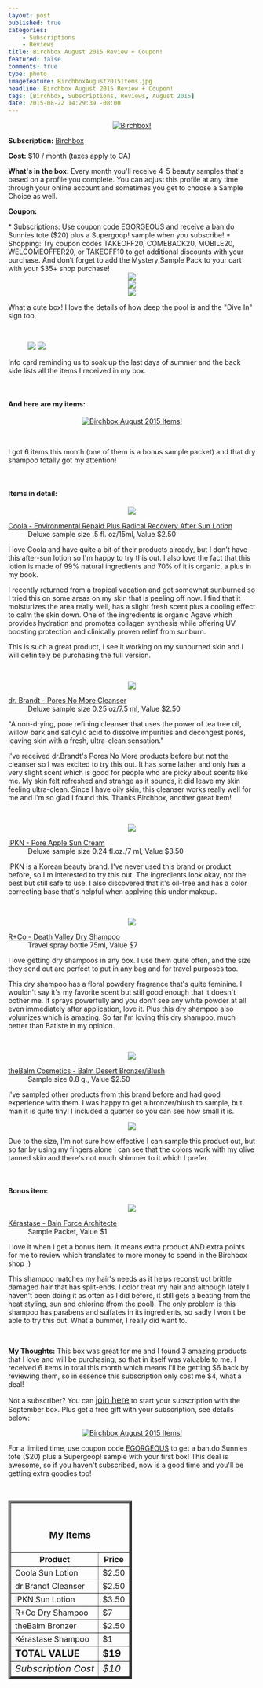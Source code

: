 ```yaml
---
layout: post
published: true
categories: 
    - Subscriptions
    - Reviews
title: Birchbox August 2015 Review + Coupon!
featured: false
comments: true
type: photo
imagefeature: BirchboxAugust2015Items.jpg
headline: Birchbox August 2015 Review + Coupon!
tags: [Birchbox, Subscriptions, Reviews, August 2015]
date: 2015-08-22 14:29:39 -08:00
---
```


<center><a href="https://www.birchbox.com/invite/whatsupmailbox" target="_blank">
<img src="/images/BirchboxAugust2015Package.jpg" border="0" style="border:none;max-width:100%;" alt="Birchbox!" />
</a></center>

<p><b>Subscription:</b> <a href="https://www.birchbox.com/invite/whatsupmailbox" target="_blank">Birchbox</a></p>
<p><b>Cost:</b> $10 / month (taxes apply to CA)</p>
<p><b>What's in the box:</b> Every month you'll receive 4-5 beauty samples that's based on a profile you complete. You can adjust this profile at any time through your online account and sometimes you get to choose a Sample Choice as well.</p>
<p><b>Coupon:</b></p>
* Subscriptions: Use coupon code <a href="https://www.birchbox.com/invite/whatsupmailbox" target="_blank">EGORGEOUS</a> and receive a ban.do Sunnies tote ($20) plus a Supergoop! sample when you subscribe!
* Shopping: Try coupon codes TAKEOFF20, COMEBACK20, MOBILE20, WELCOMEOFFER20, or TAKEOFF10 to get additional discounts with your purchase. And don’t forget to add the Mystery Sample Pack to your cart with your $35+ shop purchase!

<br>

<center><img src='/images/BirchboxAugust2015Box.jpg'></center>

<center><img src='/images/BirchboxAugust2015Box2.jpg'></center>
<center><img src='/images/BirchboxAugust2015Box3.jpg'></center>

<p>What a cute box! I love the details of how deep the pool is and the "Dive In" sign too.</p>
<br>

<figure class="half">
            <img src='/images/BirchboxAugust2015Info.jpg'>
            <img src='/images/BirchboxAugust2015Info2.jpg'>
</figure>

<p>Info card reminding us to soak up the last days of summer and the back side lists all the items I received in my box.</p>
<br>

<H4>And here are my items:</H4>

<p><center><a href="https://www.birchbox.com/invite/whatsupmailbox" target="_blank">
<img src="/images/BirchboxAugust2015Items.jpg" border="0" style="border:none;max-width:100%;" alt="Birchbox August 2015 Items!" /></a></center></p>
<br>

<p>I got 6 items this month (one of them is a bonus sample packet) and that dry shampoo totally got my attention!</p>
<br>

<H4>Items in detail:</H4>

<p><center><img src='/images/BirchboxAugust2015Coola.jpg'></center></p>

<DL>
<DT><a href="http://www.coolasuncare.com/Radical-Recovery-After-Sun-Lotion?keyword=radical&category_id=0" target="_blank">Coola - Environmental Repaid Plus Radical Recovery After Sun Lotion</a></DT>
<DD>Deluxe sample size .5 fl. oz/15ml, Value $2.50</DD>
</DL>

<p>I love Coola and have quite a bit of their products already, but I don't have this after-sun lotion so I'm happy to try this out. I also love the fact that this lotion is made of 99% natural ingredients and 70% of it is organic, a plus in my book.</p>
<p>I recently returned from a tropical vacation and got somewhat sunburned so I tried this on some areas on my skin that is peeling off now. I find that it moisturizes the area really well, has a slight fresh scent plus a cooling effect to calm the skin down. One of the ingredients is organic Agave which provides hydration and promotes collagen synthesis while offering UV boosting protection and clinically proven relief from sunburn.</p>
<p>This is such a great product, I see it working on my sunburned skin and I will definitely be purchasing the full version.</p>
<br>

<p><center><img src='/images/BirchboxAugust2015Cleanser.jpg'></center></p>
<DL>
<DT><a href="http://www.drbrandtskincare.com/product/pores-no-more-cleanser-nettoyant.do" target="_blank">dr. Brandt - Pores No More Cleanser</a></DT>
<DD>Deluxe sample size 0.25 oz/7.5 ml, Value $2.50</DD>
</DL>

<p>"A non-drying, pore refining cleanser that uses the power of tea tree oil, willow bark and salicylic acid to dissolve impurities and decongest pores, leaving skin with a fresh, ultra-clean sensation."</p>
<p>I've received dr.Brandt's Pores No More products before but not the cleanser so I was excited to try this out. It has some lather and only has a very slight scent which is good for people who are picky about scents like me. My skin felt refreshed and strange as it sounds, it did leave my skin feeling ultra-clean. Since I have oily skin, this cleanser works really well for me and I'm so glad I found this. Thanks Birchbox, another great item!</p>
<br>

<p><center><img src='/images/BirchboxAugust2015Ipkn.jpg'></center></p>
<DL>
<DT><a href="http://ipknus.com/skincare/category/sun-protection/pore-apple-sun-cream.html" target="_blank">IPKN - Pore Apple Sun Cream</a></DT>
<DD>Deluxe sample size 0.24 fl.oz./7 ml, Value $3.50</DD>
</DL>

<p>IPKN is a Korean beauty brand. I've never used this brand or product before, so I'm interested to try this out. The ingredients look okay, not the best but still safe to use. I also discovered that it's oil-free and has a color correcting base that's helpful when applying this under makeup.</p>
<br>

<p><center><img src='/images/BirchboxAugust2015DryShampoo.jpg'></center></p>

<DL>
<DT><a href="http://www.randco.com/sprays-oils/death-valley-dry-shampoo.html" target="_blank">R+Co - Death Valley Dry Shampoo</a></DT>
<DD>Travel spray bottle 75ml, Value $7</DD>
</DL>

<p>I love getting dry shampoos in any box. I use them quite often, and the size they send out are perfect to put in any bag and for travel purposes too.</p>
<p>This dry shampoo has a floral powdery fragrance that's quite feminine. I wouldn't say it's my favorite scent but still good enough that it doesn't bother me. It sprays powerfully and you don't see any white powder at all even immediately after application, love it. Plus this dry shampoo also volumizes which is amazing. So far I'm loving this dry shampoo, much better than Batiste in my opinion.</p>
<br>

<p><center><img src='/images/BirchboxAugust2015Bronzer.jpg'></center></p>
<DL>
<DT><a href="http://www.thebalm.com/balm-desert.html" target="_blank">theBalm Cosmetics - Balm Desert Bronzer/Blush</a></DT>
<DD>Sample size 0.8 g., Value $2.50</DD>
</DL>

<p>I've sampled other products from this brand before and had good experience with them. I was happy to get a bronzer/blush to sample, but man it is quite tiny! I included a quarter so you can see how small it is.</p>
<p><center><img src='/images/BirchboxAugust2015Bronzer2.jpg'></center></p>
<p>Due to the size, I'm not sure how effective I can sample this product out, but so far by using my fingers alone I can see that the colors work with my olive tanned skin and there's not much shimmer to it which I prefer.</p>
<br>

<H4><i class="icon-gift"></i> Bonus item:</H4>

<p><center><img src='/images/BirchboxAugust2015Hair.jpg'></center></p>

<DL>
<DT><a href="http://www.kerastase-usa.com/bain_force_architecte/BFA0000.html?cgid=damaged-cleanse-treat&dwvar_BFA0000_size=250ml#start=1&cgid=damaged-cleanse-treat" target="_blank">Kérastase - Bain Force Architecte</a></DT>
<DD>Sample Packet, Value $1</DD>
</DL>

<p>I love it when I get a bonus item. It means extra product AND extra points for me to review which translates to more money to spend in the Birchbox shop ;)</p>
<p>This shampoo matches my hair's needs as it helps reconstruct brittle damaged hair that has split-ends. I color treat my hair and although lately I haven't been doing it as often as I did before, it still gets a beating from the heat styling, sun and chlorine (from the pool). The only problem is this shampoo has parabens and sulfates in its ingredients, so sadly I won't be able to try this out. What a bummer, I really did want to.</p>

<br>

<p><i class="icon-exclamation-sign"></i><b> My Thoughts:</b> This box was great for me and I found 3 amazing products that I love and will be purchasing, so that in itself was valuable to me. I received 6 items in total this month which means I'll be getting $6 back by reviewing them, so in essence this subscription only cost me $4, what a deal!</p>

<p>Not a subscriber? You can <a href="https://www.birchbox.com/invite/whatsupmailbox"><big>join here</big></a> to start your subscription with the September box. Plus get a free gift with your subscription, see details below:</p>

<p><center><a href="https://www.birchbox.com/invite/whatsupmailbox" target="_blank">
<img src="/images/BirchboxBandoTote.jpg" border="0" style="border:none;max-width:100%;" alt="Birchbox August 2015 Items!" /></a></center></p>
<p>For a limited time, use coupon code <a href="https://www.birchbox.com/invite/whatsupmailbox" target="_blank">EGORGEOUS</a> to get a ban.do Sunnies tote ($20) plus a Supergoop! sample with your first box! This deal is awesome, so if you haven't subscribed, now is a good time and you'll be getting extra goodies too!</p>
<br>

<TABLE  BORDER="5" style="width:50%">
   <TR>
      <TH COLSPAN="2">
         <H3><BR><center>My Items</center></H3>
      </TH>
   </TR>
      <TH>Product</TH>
      <TH>Price</TH>
  <TR>
      <TD>Coola Sun Lotion</TD>
      <TD>$2.50</TD>
   </TR>
   <TR>
      <TD>dr.Brandt Cleanser</TD>
      <TD>$2.50</TD>
   </TR>
    <TR>
      <TD>IPKN Sun Lotion</TD>
      <TD>$3.50</TD>
   </TR>
    <TR>
      <TD>R+Co Dry Shampoo</TD>
      <TD>$7</TD>
   </TR>
    <TR>
      <TD>theBalm Bronzer</TD>
      <TD>$2.50</TD>
   </TR>
   <TR>
      <TD>Kérastase Shampoo</TD>
      <TD>$1</TD>
   </TR>
   <TR>
      <TD><b><big>TOTAL VALUE</big></b></TD>
      <TD><b><big>$19</big></b></TD>
   </TR>
   <TR>
      <TD><i><big>Subscription Cost</big></i></TD>
      <TD><i><big>$10</big></i></TD>
   </TR>
</TABLE>
